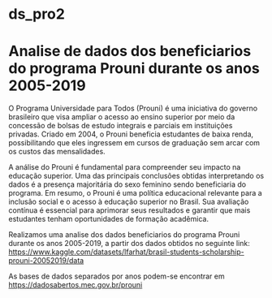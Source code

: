 # ds_pro2 

# Analise de dados dos beneficiarios do programa Prouni durante os anos 2005-2019

O Programa Universidade para Todos (Prouni) é uma iniciativa do governo brasileiro que visa ampliar o acesso ao ensino superior por meio da concessão de bolsas de estudo integrais e parciais em instituições privadas. Criado em 2004, o Prouni beneficia estudantes de baixa renda, possibilitando que eles ingressem em cursos de graduação sem arcar com os custos das mensalidades.

A análise do Prouni é fundamental para compreender seu impacto na educação superior. Uma das principais conclusões obtidas interpretando os dados é a presença majoritária do sexo feminino sendo beneficiaria do programa. Em resumo, o Prouni é uma política educacional relevante para a inclusão social e o acesso à educação superior no Brasil. Sua avaliação contínua é essencial para aprimorar seus resultados e garantir que mais estudantes tenham oportunidades de formação acadêmica.


Realizamos uma analise dos dados beneficiarios do programa Prouni durante os anos 2005-2019, a partir dos dados obtidos no seguinte link: 
https://www.kaggle.com/datasets/lfarhat/brasil-students-scholarship-prouni-20052019/data

As bases de dados separados por anos podem-se encontrar em https://dadosabertos.mec.gov.br/prouni
